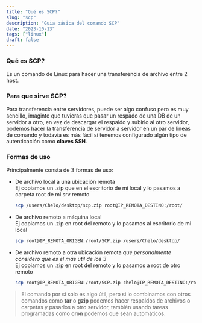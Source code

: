 ```yaml
---
title: "Qué es SCP?"
slug: "scp"
description: "Guia básica del comando SCP"
date: "2023-10-13"
tags: ["linux"]
draft: false
---
```


### Qué es SCP?
Es un comando de Linux para hacer una transferencia de archivo entre 2 host.

### Para que sirve SCP?
Para transferencia entre servidores, puede ser algo confuso pero es muy sencillo, imaginte que tuvieras que pasar un respado de una DB de un servidor a otro, en vez de descargar el respaldo y subirlo al otro servidor, podemos hacer la transferencia de servidor a servidor en un par de lineas de comando y todavía es más fácil si tenemos configurado algún tipo de autenticación como **claves SSH**.

### Formas de uso
Principalmente consta de 3 formas de uso:

- De archivo local a una ubicación remota <br>
  <span style="color:var(--bs-warning-text-emphasis)">Ej copiamos un .zip que en el escritorio de mi local y lo pasamos a carpeta root de mi srv remoto</span>
    ```bash
    scp /users/Chelo/desktop/scp.zip root@IP_REMOTA_DESTINO:/root/
    ```

- De archivo remoto a máquina local  <br>
    <span style="color:var(--bs-warning-text-emphasis)">Ej copiamos un .zip en root del remoto y lo pasamos al escritorio de mi local</span>
    ```bash
    scp root@IP_REMOTA_ORIGEN:/root/SCP.zip /users/Chelo/desktop/
    ```

- De archivo remoto a otra ubicación remota *que personalmente considero que es el más util de los 3* <br>
    <span style="color:var(--bs-warning-text-emphasis)">Ej copiamos un .zip en root del remoto y lo pasamos a root de otro remoto</span>
    ```bash
    scp root@IP_REMOTA_ORIGEN:/root/SCP.zip chelo@IP_REMOTA_DESTINO:/root/
    ```

> El comando por si solo es algo útil, pero si lo combinamos con otros comandos como **tar** o **gzip** podemos hacer respaldos de archivos o carpetas y pasarlos a otro servidor, también usando tareas programadas como **cron** podemos que sean automáticos.